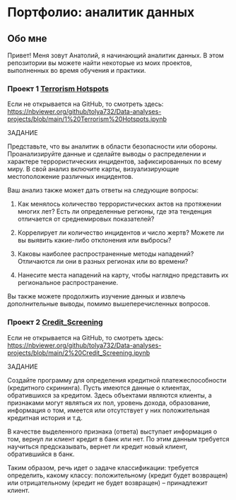 # Портфолио: аналитик данных
## Обо мне
Привет! Меня зовут Анатолий, я начинающий аналитик данных. В этом репозитории вы можете найти некоторые из моих проектов, выполненных во время обучения и практики.

### Проект 1 [Terrorism Hotspots](https://github.com/tolya732/Data-analyses-projects/blob/main/1%20Terrorism%20Hotspots.ipynb)
Если не открывается на GitHub, то смотреть здесь: https://nbviewer.org/github/tolya732/Data-analyses-projects/blob/main/1%20Terrorism%20Hotspots.ipynb

ЗАДАНИЕ

Представьте, что вы аналитик в области безопасности или обороны. Проанализируйте данные и сделайте выводы о распределении и характере террористических инцидентов, зафиксированных по всему миру. В свой анализ включите карты, визуализирующие местоположение различных инцидентов.

Ваш анализ также может дать ответы на следующие вопросы:

1. Как менялось количество террористических актов на протяжении многих лет? Есть ли определенные регионы, где эта тенденция отличается от среднемировых показателей?

2. Коррелирует ли количество инцидентов и число жертв? Можете ли вы выявить какие-либо отклонения или выбросы?

3. Каковы наиболее распространенные методы нападений? Отличаются ли они в разных регионах или во времени?

4. Нанесите места нападений на карту, чтобы наглядно представить их региональное распространение.

Вы также можете продолжить изучение данных и извлечь дополнительные выводы, помимо вышеперечисленных вопросов.

### Проект 2 [Credit_Screening](https://github.com/tolya732/Data-analyses-projects/blob/main/2%20Credit_Screening.ipynb)
Если не открывается на GitHub, то смотреть здесь: https://nbviewer.org/github/tolya732/Data-analyses-projects/blob/main/2%20Credit_Screening.ipynb

ЗАДАНИЕ

Cоздайте программу для определения кредитной платежеспособности (кредитного скрининга). Пусть имеются данные о клиентах, обратившихся за кредитом. Здесь объектами являются клиенты, а признаками могут являться их пол, уровень дохода, образование, информация о том, имеется или отсутствует у них положительная кредитная история и т.д.

В качестве выделенного признака (ответа) выступает информация о том, вернул ли клиент кредит в банк или нет. По этим данным требуется научиться предсказывать, вернет ли кредит новый клиент, обратившийся в банк.

Таким образом, речь идет о задаче классификации: требуется определить, какому классу: положительному (кредит будет возвращен) или отрицательному (кредит не будет возвращен) – принадлежит клиент.
